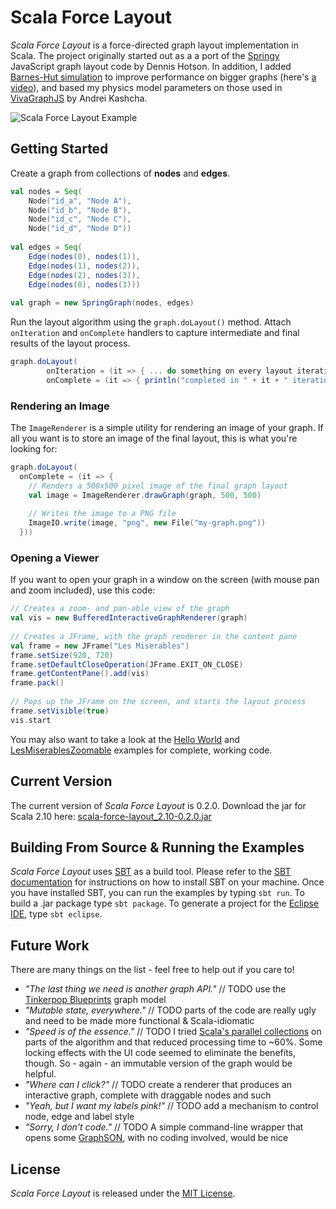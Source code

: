 # Scala Force Layout

_Scala Force Layout_ is a force-directed graph layout implementation in Scala. The project originally started
out as a a port of the [Springy](http://getspringy.com/) JavaScript graph layout code by Dennis Hotson. In
addition, I added [Barnes-Hut simulation](http://en.wikipedia.org/wiki/Barnes%E2%80%93Hut_simulation) to 
improve performance on bigger graphs (here's [a video](http://www.screenr.com/7F7H)),
and based my physics model parameters on those used in [VivaGraphJS](http://github.com/anvaka/VivaGraphJS) by
Andrei Kashcha.  

![Scala Force Layout Example](http://github.com/rsimon/scala-force-layout/raw/master/scala-force-layout.png)

## Getting Started

Create a graph from collections of __nodes__ and __edges__.

```scala
val nodes = Seq(
    Node("id_a", "Node A"),
    Node("id_b", "Node B"),
    Node("id_c", "Node C"),
    Node("id_d", "Node D"))
      
val edges = Seq(
    Edge(nodes(0), nodes(1)),
    Edge(nodes(1), nodes(2)),
    Edge(nodes(2), nodes(3)),
    Edge(nodes(0), nodes(3)))
      
val graph = new SpringGraph(nodes, edges)
```
    
Run the layout algorithm using the ``graph.doLayout()`` method. Attach ``onIteration`` and
``onComplete`` handlers to capture intermediate and final results of the layout process.

```scala
graph.doLayout(
        onIteration = (it => { ... do something on every layout iteration ... })
        onComplete = (it => { println("completed in " + it + " iterations") }))
```

### Rendering an Image
            
The ``ImageRenderer`` is a simple utility for rendering an image of your graph. If all you
want is to store an image of the final layout, this is what you're looking for:

```scala
graph.doLayout(
  onComplete = (it => {
    // Renders a 500x500 pixel image of the final graph layout  
    val image = ImageRenderer.drawGraph(graph, 500, 500)
        
    // Writes the image to a PNG file
    ImageIO.write(image, "png", new File("my-graph.png"))
  }))
```
      
### Opening a Viewer
      
If you want to open your graph in a window on the screen (with mouse pan and zoom included),
use this code:

```scala
// Creates a zoom- and pan-able view of the graph
val vis = new BufferedInteractiveGraphRenderer(graph)
  
// Creates a JFrame, with the graph renderer in the content pane
val frame = new JFrame("Les Miserables")
frame.setSize(920, 720)
frame.setDefaultCloseOperation(JFrame.EXIT_ON_CLOSE)
frame.getContentPane().add(vis) 
frame.pack()
    
// Pops up the JFrame on the screen, and starts the layout process
frame.setVisible(true)
vis.start
``` 
      
You may also want to take a look at the [Hello World](https://github.com/rsimon/scala-force-layout/blob/master/src/main/scala/at/ait/dme/forcelayout/examples/HelloWorld.scala)
and [LesMiserablesZoomable](https://github.com/rsimon/scala-force-layout/blob/master/src/main/scala/at/ait/dme/forcelayout/examples/LesMiserablesZoomable.scala)
examples for complete, working code. 

## Current Version

The current version of _Scala Force Layout_ is 0.2.0. Download the jar for Scala 2.10 here: [scala-force-layout_2.10-0.2.0.jar](http://rsimon.github.com/files/scala-force-layout_2.10-0.2.0.jar)

## Building From Source & Running the Examples

_Scala Force Layout_ uses [SBT](http://www.scala-sbt.org/) as a build tool. Please refer to the
[SBT documentation](http://www.scala-sbt.org/release/docs/index.html) for instructions on how to
install SBT on your machine. Once you have installed SBT, you can run the examples by typing ``sbt run``. 
To build a .jar package type ``sbt package``. To generate a project for the 
[Eclipse IDE](http://www.eclipse.org/), type ``sbt eclipse``.

## Future Work

There are many things on the list - feel free to help out if you care to!

* _"The last thing we need is another graph API."_ // TODO use the [Tinkerpop Blueprints](https://github.com/tinkerpop/blueprints/wiki) graph model
* _"Mutable state, everywhere."_ // TODO parts of the code are really ugly and need to be made more functional & Scala-idiomatic
* _"Speed is of the essence."_ // TODO I tried [Scala's parallel collections](http://docs.scala-lang.org/overviews/parallel-collections/overview.html)
  on parts of the algorithm and that reduced processing time to ~60%. Some locking effects with the UI code seemed
  to eliminate the benefits, though. So - again - an immutable version of the graph would be helpful.
* _"Where can I click?"_ // TODO create a renderer that produces an interactive graph, complete with draggable nodes and such
* _"Yeah, but I want my labels pink!"_ // TODO add a mechanism to control node, edge and label style
* _"Sorry, I don't code."_ // TODO A simple command-line wrapper that opens some [GraphSON](https://github.com/tinkerpop/blueprints/wiki/GraphSON-Reader-and-Writer-Library), 
  with no coding involved, would be nice

## License

_Scala Force Layout_ is released under the [MIT License](http://en.wikipedia.org/wiki/MIT_License).
